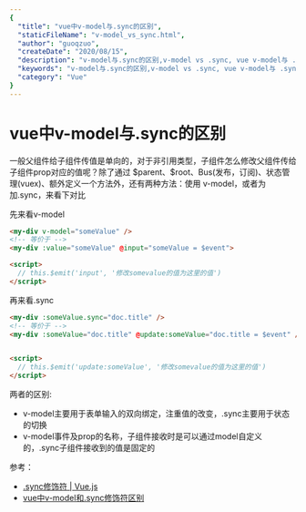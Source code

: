 ```yaml
---
{
  "title": "vue中v-model与.sync的区别",
  "staticFileName": "v-model_vs_sync.html",
  "author": "guoqzuo",
  "createDate": "2020/08/15",
  "description": "v-model与.sync的区别,v-model vs .sync, vue v-model与 .sync的区别,一般父组件给子组件传值是单向的，对于非引用类型，子组件怎么修改父组件传给子组件prop对应的值呢？除了通过 $parent、$root、Bus(发布，订阅)、状态管理(vuex)、额外定义一个方法外，还有两种方法：使用 v-model，或者为加.sync，来看下对比",
  "keywords": "v-model与.sync的区别,v-model vs .sync, vue v-model与 .sync的区别",
  "category": "Vue"
}
---
```


# vue中v-model与.sync的区别

一般父组件给子组件传值是单向的，对于非引用类型，子组件怎么修改父组件传给子组件prop对应的值呢？除了通过 \$parent、\$root、Bus(发布，订阅)、状态管理(vuex)、额外定义一个方法外，还有两种方法：使用 v-model，或者为加.sync，来看下对比

先来看v-model

```html
<my-div v-model="someValue" />
<!-- 等价于 -->
<my-div :value="someValue" @input="someValue = $event">

<script>
  // this.$emit('input', '修改somevalue的值为这里的值')
</script>
```

再来看.sync
```html
<my-div :someValue.sync="doc.title" />
<!-- 等价于 -->
<my-div :someValue="doc.title" @update:someValue="doc.title = $event" />


<script>
  // this.$emit('update:someValue', '修改somevalue的值为这里的值')
</script>
```

两者的区别: 
- v-model主要用于表单输入的双向绑定，注重值的改变，.sync主要用于状态的切换
- v-model事件及prop的名称，子组件接收时是可以通过model自定义的，.sync子组件接收到的值是固定的

参考：
- [.sync修饰符 | Vue.js](https://cn.vuejs.org/v2/guide/components-custom-events.html#sync-%E4%BF%AE%E9%A5%B0%E7%AC%A6)
- [vue中v-model和.sync修饰符区别](https://www.jianshu.com/p/f0673a9eba3f)
